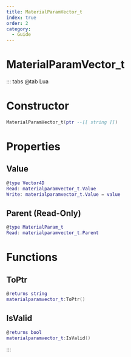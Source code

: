 ```yaml
---
title: MaterialParamVector_t
index: true
order: 2
category:
  - Guide
---
```


# MaterialParamVector_t

::: tabs
@tab Lua
# Constructor
```lua
MaterialParamVector_t(ptr --[[ string ]])
```
# Properties
## Value 
```lua
@type Vector4D
Read: materialparamvector_t.Value
Write: materialparamvector_t.Value = value
```
## Parent (Read-Only)
```lua
@type MaterialParam_t
Read: materialparamvector_t.Parent
```
# Functions
## ToPtr
```lua
@returns string
materialparamvector_t:ToPtr()
```
## IsValid
```lua
@returns bool
materialparamvector_t:IsValid()
```

:::